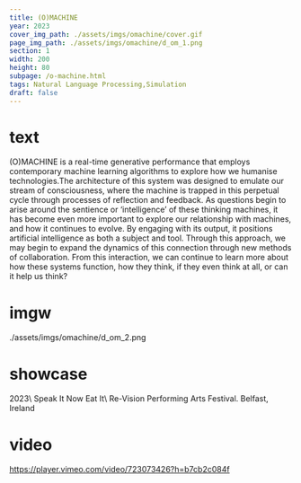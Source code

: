 ```yaml
---
title: (O)MACHINE
year: 2023
cover_img_path: ./assets/imgs/omachine/cover.gif
page_img_path: ./assets/imgs/omachine/d_om_1.png
section: 1
width: 200
height: 80
subpage: /o-machine.html
tags: Natural Language Processing,Simulation
draft: false
---
```

# text
(O)MACHINE is a real-time generative performance that employs contemporary machine learning algorithms to explore how we humanise technologies.The architecture of this system was designed to emulate our stream of consciousness, where the machine is trapped in this perpetual cycle through processes of reflection and feedback. As questions begin to arise around the sentience or ‘intelligence’ of these thinking machines, it has become even more important to explore our relationship with machines, and how it continues to evolve. By engaging with its output, it positions artificial intelligence as both a subject and tool. Through this approach, we may begin to expand the dynamics of this connection through new methods of collaboration. From this interaction, we can continue to learn more about how these systems function, how they think, if they even think at all, or can it help us think?
# imgw
./assets/imgs/omachine/d_om_2.png
# showcase
2023\ Speak It Now Eat It\ Re-Vision Performing Arts Festival. Belfast, Ireland
# video
https://player.vimeo.com/video/723073426?h=b7cb2c084f